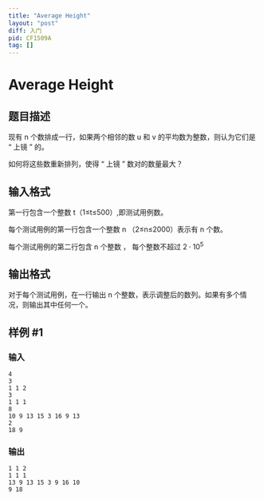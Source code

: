 ```yaml
---
title: "Average Height"
layout: "post"
diff: 入门
pid: CF1509A
tag: []
---
```


# Average Height

## 题目描述

现有 n 个数排成一行，如果两个相邻的数 u 和 v 的平均数为整数，则认为它们是 “ 上镜 ” 的。

如何将这些数重新排列，使得 “ 上镜 ” 数对的数量最大？

## 输入格式

第一行包含一个整数 t（1≤t≤500）,即测试用例数。

每个测试用例的第一行包含一个整数 n （2≤n≤2000）表示有 n 个数。

每个测试用例的第二行包含 n 个整数 ， 每个整数不超过 $2\cdot10^5$

## 输出格式

对于每个测试用例，在一行输出 n 个整数，表示调整后的数列。如果有多个情况，则输出其中任何一个。

## 样例 #1

### 输入

```
4
3
1 1 2
3
1 1 1
8
10 9 13 15 3 16 9 13
2
18 9
```

### 输出

```
1 1 2 
1 1 1 
13 9 13 15 3 9 16 10 
9 18
```

